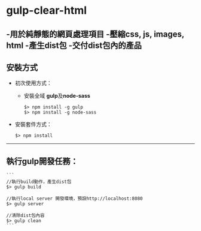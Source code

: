 # gulp-clear-html

-用於純靜態的網頁處理項目
-壓縮css, js, images, html
-產生dist包
-交付dist包內的產品
---

## 安裝方式

- 初次使用方式：

    * 安裝全域 **gulp**及**node-sass**

        ```
        $> npm install -g gulp
        $> npm install -g node-sass

        ```

- 安裝套件方式：

    ```
    $> npm install
    ```

---

## 執行gulp開發任務：

    ```
    //執行build動作，產生dist包
    $> gulp build

    //執行local server 開發環境，預設http://localhost:8080
    $> gulp server

    //清除dist包內容
    $> gulp clean
    ```
